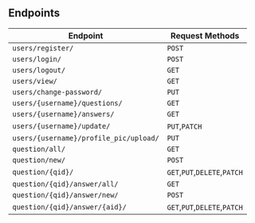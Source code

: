 ## Endpoints

| Endpoint | Request Methods |
| -------- | -------- |
|  `users/register/` |  `POST`        |
|  `users/login/` |    `POST`    |
|  `users/logout/` |   `GET`       |
|  `users/view/` |     `GET`     |
|  `users/change-password/` |  `PUT`        |
|  `users/{username}/questions/` |  `GET`       |
|  `users/{username}/answers/` |     `GET`     |
|  `users/{username}/update/` |      `PUT`,`PATCH`    |
|  `users/{username}/profile_pic/upload/` |     `PUT`  |
|  `question/all/` |  `GET`        |
|  `question/new/` |    `POST`    |
|  `question/{qid}/` |   `GET`,`PUT`,`DELETE`,`PATCH`       |
|  `question/{qid}/answer/all/` |     `GET`     |
|  `question/{qid}/answer/new/` |  `POST`        |
|  `question/{qid}/answer/{aid}/` |  `GET`,`PUT`,`DELETE`,`PATCH`|
